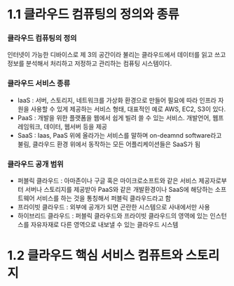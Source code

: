 1.1 클라우드 컴퓨팅의 정의와 종류
=================================

### 클라우드 컴퓨팅의 정의

인터넷이 가능한 디바이스로 제 3의 공간이라 불리는 클라우드에서 데이터를 읽고 쓰고 정보를 분석해서 처리하고 저정하고 관리하는 컴퓨팅 시스템이다.

### 클라우드 서비스 종류 

- IaaS : 서버, 스토리지, 네트워크를 가상화 환경으로 만들어 필요에 따라 인프라 자원을 사용할 수 있게 제공하는 서비스 형태, 대표적인 예로 AWS, EC2, S3이 있다.
- PaaS : 개발을 위한 플랫폼을 웹에서 쉽게 빌려 쓸 수 있는 서비스. 개발언어, 웹프레임워크, 데이터, 웹서버 등을 제공
- SaaS : Iaas, PaaS 위에 올라가는 서비스를 말하며 on-deamnd software라고 불림, 클라우드 환경 위에서 동작하는 모든 어플리케이션들은 SaaS가 됨

### 클라우드 공개 범위

- 퍼블릭 클라우드 : 아마존이나 구글 혹은 마이크로소프트와 같은 서비스 제공자로부터 서버나 스토리지를 제공받아 PaaS와 같은 개발환경이나 SaaS에 해당하는 소프트웨어 서비스를 하는 것을 통칭해서 퍼블릭 클라우드라고 함
- 프라이빗 클라우드 : 외부에 공개가 되면 곤란한 시스템으로 사내에서만 사용
- 하이브리드 클라우드 : 퍼블릭 클라우드와 프라이빗 클라우드의 영역에 있는 인스턴스를 자유자재로 다른 영역으로 내보낼 수 있는 클라우드 시스템

1.2 클라우드 핵심 서비스 컴퓨트와 스토리지
==========================================
